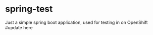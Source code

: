 # spring-test

Just a simple spring boot application, used for testing in on OpenShift
#update here







